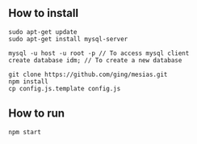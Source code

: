 ## How to install

```
sudo apt-get update
sudo apt-get install mysql-server

mysql -u host -u root -p // To access mysql client
create database idm; // To create a new database

git clone https://github.com/ging/mesias.git
npm install
cp config.js.template config.js
```

## How to run

```
npm start
```
